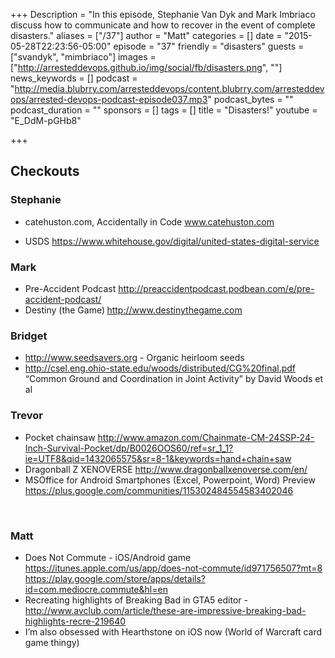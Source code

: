 +++
Description = "In this episode, Stephanie Van Dyk and Mark Imbriaco discuss how to communicate and how to recover in the event of complete disasters."
aliases = ["/37"]
author = "Matt"
categories = []
date = "2015-05-28T22:23:56-05:00"
episode = "37"
friendly = "disasters"
guests = ["svandyk", "mimbriaco"]
images = ["http://arresteddevops.github.io/img/social/fb/disasters.png", ""]
news_keywords = []
podcast = "http://media.blubrry.com/arresteddevops/content.blubrry.com/arresteddevops/arrested-devops-podcast-episode037.mp3"
podcast_bytes = ""
podcast_duration = ""
sponsors = []
tags = []
title = "Disasters!"
youtube = "E_DdM-pGHb8"

+++
<h2>Checkouts</h2>
<h3>Stephanie</h3>
<ul>
	<li>catehuston.com, Accidentally in Code
<a href="http://www.catehuston.com">www.catehuston.com</a></li>
</ul>
<ul>
	<li>USDS
<a href="https://www.whitehouse.gov/digital/united-states-digital-service">https://www.whitehouse.gov/digital/united-states-digital-service</a></li>
</ul>
<h3>Mark</h3>
<ul>
	<li>Pre-Accident Podcast
<a href="http://preaccidentpodcast.podbean.com/e/pre-accident-podcast/">http://preaccidentpodcast.podbean.com/e/pre-accident-podcast/</a></li>
	<li><b></b>Destiny (the Game)<b>
</b><a href="http://www.destinythegame.com">http://www.destinythegame.com</a></li>
</ul>
<h3>Bridget</h3>
<ul>
	<li><a href="http://www.seedsavers.org">http://www.seedsavers.org</a> - Organic heirloom seeds</li>
	<li><a href="http://csel.eng.ohio-state.edu/woods/distributed/CG%20final.pdf">http://csel.eng.ohio-state.edu/woods/distributed/CG%20final.pdf</a> “Common Ground and Coordination in Joint Activity” by David Woods et al</li>
</ul>
<h3>Trevor</h3>
<ul>
	<li>Pocket chainsaw <a href="http://www.amazon.com/Chainmate-CM-24SSP-24-Inch-Survival-Pocket/dp/B0026OOS60/ref=sr_1_1?ie=UTF8&amp;qid=1432065575&amp;sr=8-1&amp;keywords=hand+chain+saw">http://www.amazon.com/Chainmate-CM-24SSP-24-Inch-Survival-Pocket/dp/B0026OOS60/ref=sr_1_1?ie=UTF8&amp;qid=1432065575&amp;sr=8-1&amp;keywords=hand+chain+saw</a></li>
	<li>Dragonball Z XENOVERSE
<a href="http://www.dragonballxenoverse.com/en/">http://www.dragonballxenoverse.com/en/</a></li>
	<li>MSOffice for Android Smartphones (Excel, Powerpoint, Word) Preview <a href="https://plus.google.com/communities/115302484554583402046">https://plus.google.com/communities/115302484554583402046</a></li>
</ul>
&nbsp;
<h3>Matt</h3>
<ul>
	<li>Does Not Commute - iOS/Android game <a href="https://itunes.apple.com/us/app/does-not-commute/id971756507?mt=8">https://itunes.apple.com/us/app/does-not-commute/id971756507?mt=8
</a><a href="https://play.google.com/store/apps/details?id=com.mediocre.commute&amp;hl=en">https://play.google.com/store/apps/details?id=com.mediocre.commute&amp;hl=en</a></li>
	<li>Recreating highlights of Breaking Bad in GTA5 editor - <a href="http://www.avclub.com/article/these-are-impressive-breaking-bad-highlights-recre-219640">http://www.avclub.com/article/these-are-impressive-breaking-bad-highlights-recre-219640</a></li>
	<li>I’m also obsessed with Hearthstone on iOS now (World of Warcraft card game thingy)</li>
</ul>

